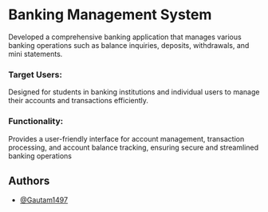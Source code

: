 
# Banking Management System

Developed a comprehensive banking application that manages various banking operations such as balance inquiries, deposits, withdrawals, and mini statements.

### Target Users: 
Designed for students in  banking institutions and individual users to manage their accounts and transactions efficiently.

### Functionality: 
Provides a user-friendly interface for account management, transaction processing, and account balance tracking, ensuring secure and streamlined banking operations


## Authors

- [@Gautam1497 ](https://www.github.com/gautam1497 )

